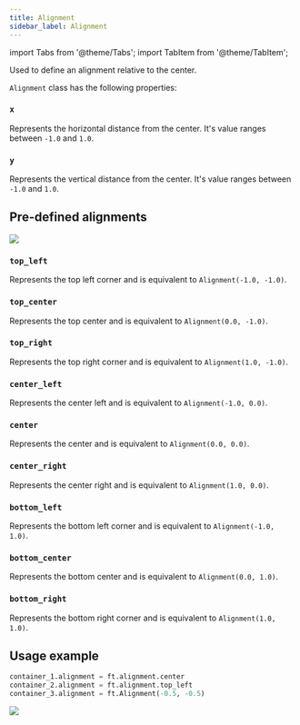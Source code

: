 ```yaml
---
title: Alignment
sidebar_label: Alignment
---
```

import Tabs from '@theme/Tabs';
import TabItem from '@theme/TabItem';

Used to define an alignment relative to the center.

`Alignment` class has the following properties:

### `x` 

Represents the horizontal distance from the center. It's value ranges between `-1.0` and `1.0`.

### `y` 

Represents the vertical distance from the center.  It's value ranges between `-1.0` and `1.0`.

## Pre-defined alignments

<img src="/img/docs/controls/container/container-alignments-diagram.png" className="screenshot-40" />

### `top_left`

Represents the top left corner and is equivalent to `Alignment(-1.0, -1.0)`.

### `top_center`

Represents the top center and is equivalent to `Alignment(0.0, -1.0)`.

### `top_right`

Represents the top right corner and is equivalent to `Alignment(1.0, -1.0)`.

### `center_left`

Represents the center left and is equivalent to `Alignment(-1.0, 0.0)`.

### `center`

Represents the center and is equivalent to `Alignment(0.0, 0.0)`.

### `center_right`

Represents the center right and is equivalent to `Alignment(1.0, 0.0)`.

### `bottom_left`

Represents the bottom left corner and is equivalent to `Alignment(-1.0, 1.0)`.

### `bottom_center`

Represents the bottom center and is equivalent to `Alignment(0.0, 1.0)`.

### `bottom_right`

Represents the bottom right corner and is equivalent to `Alignment(1.0, 1.0)`.

## Usage example

```python
container_1.alignment = ft.alignment.center
container_2.alignment = ft.alignment.top_left
container_3.alignment = ft.Alignment(-0.5, -0.5)
```
<img src="/img/docs/controls/container/containers-alignments.png" className="screenshot-50" />